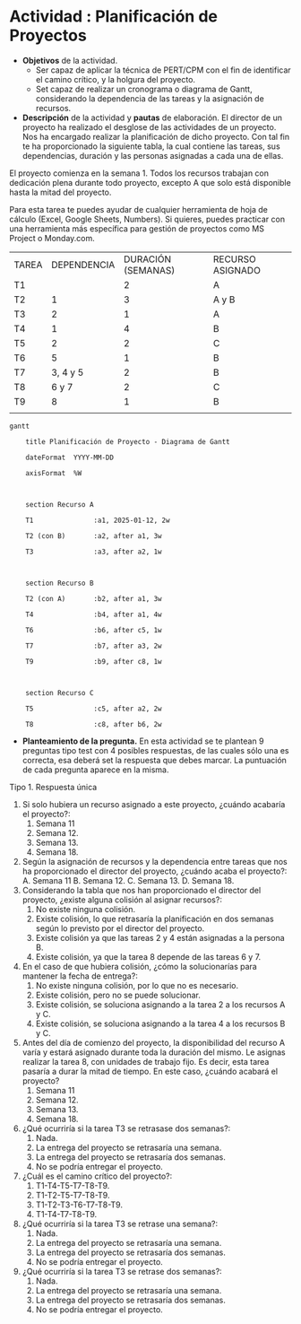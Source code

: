 # Actividad : Planificación de Proyectos

- **Objetivos** de la actividad.
    - Ser capaz de aplicar la técnica de PERT/CPM con el fin de identificar el camino crítico, y la holgura del proyecto.
    - Set capaz de realizar un cronograma o diagrama de Gantt, considerando la dependencia de las tareas y la asignación de recursos.
- **Descripción** de la actividad y **pautas** de elaboración. El director de un proyecto ha realizado el desglose de las actividades de un proyecto. Nos ha encargado realizar la planificación de dicho proyecto. Con tal fin te ha proporcionado la siguiente tabla, la cual contiene las tareas, sus dependencias, duración y las personas asignadas a cada una de ellas.

El proyecto comienza en la semana 1. Todos los recursos trabajan con dedicación plena durante todo proyecto, excepto A que solo está disponible hasta la mitad del proyecto.

Para esta tarea te puedes ayudar de cualquier herramienta de hoja de cálculo (Excel, Google Sheets, Numbers). Si quieres, puedes practicar con una herramienta más específica para gestión de proyectos como MS Project o Monday.com.

|       |             |                    |                  |
| ----- | ----------- | ------------------ | ---------------- |
| TAREA | DEPENDENCIA | DURACIÓN (SEMANAS) | RECURSO ASIGNADO |
| T1    |             | 2                  | A                |
| T2    | 1           | 3                  | A y B            |
| T3    | 2           | 1                  | A                |
| T4    | 1           | 4                  | B                |
| T5    | 2           | 2                  | C                |
| T6    | 5           | 1                  | B                |
| T7    | 3, 4 y 5    | 2                  | B                |
| T8    | 6 y 7       | 2                  | C                |
| T9    | 8           | 1                  | B                |
|       |             |                    |                  |

```mermaid
gantt

    title Planificación de Proyecto - Diagrama de Gantt

    dateFormat  YYYY-MM-DD

    axisFormat  %W

  

    section Recurso A

    T1               :a1, 2025-01-12, 2w

    T2 (con B)       :a2, after a1, 3w

    T3               :a3, after a2, 1w

  

    section Recurso B

    T2 (con A)       :b2, after a1, 3w

    T4               :b4, after a1, 4w

    T6               :b6, after c5, 1w

    T7               :b7, after a3, 2w

    T9               :b9, after c8, 1w

  

    section Recurso C

    T5               :c5, after a2, 2w

    T8               :c8, after b6, 2w
```


- **Planteamiento de la pregunta.** En esta actividad se te plantean 9 preguntas tipo test con 4 posibles respuestas, de las cuales sólo una es correcta, esa deberá set la respuesta que debes marcar. La puntuación de cada pregunta aparece en la misma.

Tipo 1. Respuesta única

1. Si solo hubiera un recurso asignado a este proyecto, ¿cuándo acabaría el proyecto?:
    1. Semana 11
    2. Semana 12.
    3. Semana 13.
    4. Semana 18.
2. Según la asignación de recursos y la dependencia entre tareas que nos ha proporcionado el director del proyecto, ¿cuándo acaba el proyecto?:
	A. Semana 11
	B. Semana 12.
	C. Semana 13.
	D. Semana 18.
3. Considerando la tabla que nos han proporcionado el director del proyecto, ¿existe alguna colisión al asignar recursos?:
	1. No existe ninguna colisión.
	2. Existe colisión, lo que retrasaría la planificación en dos semanas según lo previsto por el director del proyecto.
	3. Existe colisión ya que las tareas 2 y 4 están asignadas a la persona B.
	4. Existe colisión, ya que la tarea 8 depende de las tareas 6 y 7.
4. En el caso de que hubiera colisión, ¿cómo la solucionarías para mantener la fecha de entrega?:
	1. No existe ninguna colisión, por lo que no es necesario.
	2. Existe colisión, pero no se puede solucionar.
	3. Existe colisión, se soluciona asignando a la tarea 2 a los recursos A y C.
	4. Existe colisión, se soluciona asignando a la tarea 4 a los recursos B y C.
5. Antes del día de comienzo del proyecto, la disponibilidad del recurso A varía y estará asignado durante toda la duración del mismo. Le asignas realizar la tarea 8, con unidades de trabajo fijo. Es decir, esta tarea pasaría a durar la mitad de tiempo. En este caso, ¿cuándo acabará el proyecto?
	1. Semana 11
	2. Semana 12.
	3. Semana 13.
	4. Semana 18.
6. ¿Qué ocurriría si la tarea T3 se retrasase dos semanas?:
	1. Nada.
	2. La entrega del proyecto se retrasaría una semana.
	3. La entrega del proyecto se retrasaría dos semanas.
	4. No se podría entregar el proyecto.
7. ¿Cuál es el camino crítico del proyecto?:
	1. T1-T4-T5-T7-T8-T9.
	2. T1-T2-T5-T7-T8-T9.
	3. T1-T2-T3-T6-T7-T8-T9.
	4. T1-T4-T7-T8-T9.
8. ¿Qué ocurriría si la tarea T3 se retrase una semana?:
	1. Nada.
	2. La entrega del proyecto se retrasaría una semana.
	3. La entrega del proyecto se retrasaría dos semanas.
	4. No se podría entregar el proyecto.
9. ¿Qué ocurriría si la tarea T3 se retrase dos semanas?:
	1. Nada.
	2. La entrega del proyecto se retrasaría una semana.
	3. La entrega del proyecto se retrasaría dos semanas.
	4. No se podría entregar el proyecto.